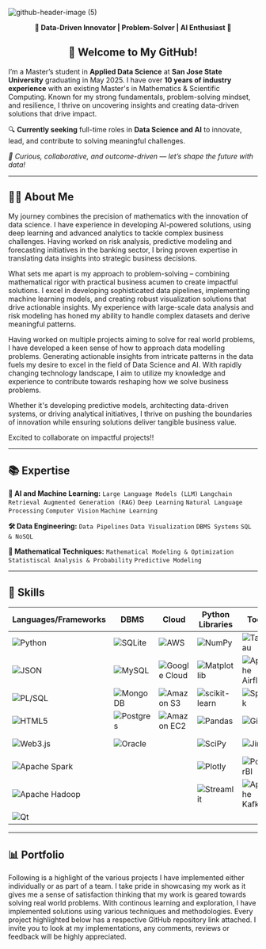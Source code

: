 ![github-header-image (5)](https://github.com/user-attachments/assets/59fe01c8-6688-4418-85cd-1c1fb81caff8)

<p align="center"><b>🌟 Data-Driven Innovator | Problem-Solver | AI Enthusiast 🚀</b></p>

<h2 align="center">👋 Welcome to My GitHub!</h2>

I’m a Master’s student in **Applied Data Science** at **San Jose State University** graduating in May 2025. I have over **10 years of industry experience** with an existing Master's in Mathematics & Scientific Computing. Known for my strong fundamentals, problem-solving mindset, and resilience, I thrive on uncovering insights and creating data-driven solutions that drive impact.

🔍 **Currently seeking** full-time roles in **Data Science and AI** to innovate, lead, and contribute to solving meaningful challenges.

*🌟 Curious, collaborative, and outcome-driven — let’s shape the future with data!*

------
## 👩‍💻 About Me

My journey combines the precision of mathematics with the innovation of data science. I have experience in developing AI-powered solutions, using deep learning and advanced analytics to tackle complex business challenges. Having worked on risk analysis, predictive modeling and forecasting initiatives in the banking sector, I bring proven expertise in translating data insights into strategic business decisions.

What sets me apart is my approach to problem-solving – combining mathematical rigor with practical business acumen to create impactful solutions. I excel in developing sophisticated data pipelines, implementing machine learning models, and creating robust visualization solutions that drive actionable insights. My experience with large-scale data analysis and risk modeling has honed my ability to handle complex datasets and derive meaningful patterns.

Having worked on multiple projects aiming to solve for real world problems, I have developed a keen sense of how to approach data modelling problems. Generating actionable insights from intricate patterns in the data fuels my desire to excel in the field of Data Science and AI. With rapidly changing technology landscape, I aim to utilize my knowledge and experience to contribute towards reshaping how we solve business problems. 

Whether it's developing predictive models, architecting data-driven systems, or driving analytical initiatives, I thrive on pushing the boundaries of innovation while ensuring solutions deliver tangible business value. 

Excited to collaborate on impactful projects!!

-------
## 📚 Expertise
**🤖 AI and Machine Learning:** `Large Language Models (LLM)` `Langchain` `Retrieval Augmented Generation (RAG)` `Deep Learning` `Natural Language Processing` `Computer Vision` `Machine Learning`

**🛠️ Data Engineering:** `Data Pipelines` `Data Visualization` `DBMS Systems` `SQL & NoSQL`

**🔬 Mathematical Techniques:** `Mathematical Modeling & Optimization` `Statistiscal Analysis & Probability` `Predictive Modeling`
_______
## 🎯 Skills

| Languages/Frameworks  | DBMS | Cloud | Python Libraries | Tools | IDE | AI |
| --- | --- | --- | --- | --- | --- | --- |
| ![Python](https://img.shields.io/badge/python-3670A0?style=for-the-badge&logo=python&logoColor=ffdd54)  | ![SQLite](https://img.shields.io/badge/sqlite-%2307405e.svg?style=for-the-badge&logo=sqlite&logoColor=white)  | ![AWS](https://img.shields.io/badge/AWS-%23FF9900.svg?style=for-the-badge&logo=amazon-aws&logoColor=white)  | ![NumPy](https://img.shields.io/badge/numpy-%23013243.svg?style=for-the-badge&logo=numpy&logoColor=white)  | ![Tableau](https://img.shields.io/badge/Tableau-E97627?style=for-the-badge&logo=Tableau&logoColor=white) | ![Anaconda](https://img.shields.io/badge/Anaconda-%2344A833.svg?style=for-the-badge&logo=anaconda&logoColor=white) | ![HuggingFace](https://img.shields.io/badge/-HuggingFace-FDEE21?style=for-the-badge&logo=HuggingFace&logoColor=black)
| ![JSON](https://img.shields.io/badge/json-5E5C5C?style=for-the-badge&logo=json&logoColor=white) | ![MySQL](https://img.shields.io/badge/mysql-%2300f.svg?style=for-the-badge&logo=mysql&logoColor=white) | ![Google Cloud](https://img.shields.io/badge/GoogleCloud-%234285F4.svg?style=for-the-badge&logo=google-cloud&logoColor=white) | ![Matplotlib](https://img.shields.io/badge/Matplotlib-%23ffffff.svg?style=for-the-badge&logo=Matplotlib&logoColor=black) | ![Apache Airflow](https://img.shields.io/badge/Apache%20Airflow-017CEE?style=for-the-badge&logo=Apache%20Airflow&logoColor=white) | ![Kaggle](https://img.shields.io/badge/Kaggle-20BEFF?style=for-the-badge&logo=Kaggle&logoColor=white) | ![LangChain](https://img.shields.io/badge/langchain-1C3C3C?style=for-the-badge&logo=langchain&logoColor=white)
| ![PL/SQL](https://img.shields.io/badge/PLSQL-F80000?style=for-the-badge&logo=oracle&logoColor=black) | ![MongoDB](https://img.shields.io/badge/MongoDB-%234ea94b.svg?style=for-the-badge&logo=mongodb&logoColor=white) | ![Amazon S3](https://img.shields.io/badge/Amazon%20S3-FF9900?style=for-the-badge&logo=amazons3&logoColor=white) | ![scikit-learn](https://img.shields.io/badge/scikit--learn-%23F7931E.svg?style=for-the-badge&logo=scikit-learn&logoColor=white) | ![Splunk](https://img.shields.io/badge/Splunk-000000?style=for-the-badge&logo=Splunk&logoColor=white) | ![VSCode](https://img.shields.io/badge/VSCode-0078D4?style=for-the-badge&logo=visual%20studio%20code&logoColor=white) | ![ChatGPT](https://img.shields.io/badge/ChatGPT-74aa9c?style=for-the-badge&logo=openai&logoColor=white)
| ![HTML5](https://img.shields.io/badge/html5-%23E34F26.svg?style=for-the-badge&logo=html5&logoColor=white) | ![Postgres](https://img.shields.io/badge/postgres-%23316192.svg?style=for-the-badge&logo=postgresql&logoColor=white) | ![Amazon EC2](https://img.shields.io/badge/Amazon%20EC2-FF9900.svg?style=for-the-badge&logo=Amazon-EC2&logoColor=white) | ![Pandas](https://img.shields.io/badge/pandas-%23150458.svg?style=for-the-badge&logo=pandas&logoColor=white) | ![Git](https://img.shields.io/badge/git-%23F05033.svg?style=for-the-badge&logo=git&logoColor=white) | ![Colab](https://img.shields.io/badge/Colab-F9AB00?style=for-the-badge&logo=googlecolab&color=525252) | ![Keras](https://img.shields.io/badge/Keras-%23D00000.svg?style=for-the-badge&logo=Keras&logoColor=white)
| ![Web3.js](https://img.shields.io/badge/web3.js-F16822?style=for-the-badge&logo=web3.js&logoColor=white) | ![Oracle](https://img.shields.io/badge/Oracle-F80000?style=for-the-badge&logo=Oracle&logoColor=white) |  | ![SciPy](https://img.shields.io/badge/SciPy-%230C55A5.svg?style=for-the-badge&logo=scipy&logoColor=%white) | ![Jira](https://img.shields.io/badge/Jira-0052CC?style=for-the-badge&logo=Jira&logoColor=white) | ![Jupyter Notebook](https://img.shields.io/badge/jupyter-%23FA0F00.svg?style=for-the-badge&logo=jupyter&logoColor=white) | ![PyTorch](https://img.shields.io/badge/PyTorch-%23EE4C2C.svg?style=for-the-badge&logo=PyTorch&logoColor=white) |
| ![Apache Spark](https://img.shields.io/badge/Apache%20Spark-FDEE21?style=flat-square&logo=apachespark&logoColor=black) |  |  | ![Plotly](https://img.shields.io/badge/Plotly-%233F4F75.svg?style=for-the-badge&logo=plotly&logoColor=white)  | ![PowerBI](https://img.shields.io/badge/PowerBI-F2C811?style=for-the-badge&logo=Power%20BI&logoColor=white) |  | ![TensorFlow](https://img.shields.io/badge/TensorFlow-%23FF6F00.svg?style=for-the-badge&logo=TensorFlow&logoColor=white) |
| ![Apache Hadoop](https://img.shields.io/badge/Apache%20Hadoop-66CCFF?style=for-the-badge&logo=apachehadoop&logoColor=black) |  |  | ![Streamlit](https://img.shields.io/badge/Streamlit-FF4B4B?style=for-the-badge&logo=Streamlit&logoColor=white) | ![Apache Kafka](https://img.shields.io/badge/Apache%20Kafka-000?style=for-the-badge&logo=apachekafka) |  | ![Github Copilot](https://img.shields.io/badge/github%20copilot-000000?style=for-the-badge&logo=githubcopilot&logoColor=white) |
| ![Qt](https://img.shields.io/badge/Qt-%23217346.svg?style=for-the-badge&logo=Qt&logoColor=white) |  |  |  |  |  | ![OpenAI](https://img.shields.io/badge/OpenAI-412991.svg?style=for-the-badge&logo=OpenAI&logoColor=white)
_______

## 📊 Portfolio

Following is a highlight of the various projects I have implemented either individually or as part of a team. I take pride in showcasing my work as it gives me a sense of satisfaction thinking that my work is geared towards solving real world problems. With continous learning and exploration, I have implemented solutions using various techniques and methodologies. Every project highlighted below has a respective GitHub repository link attached. I invite you to look at my implementations, any comments, reviews or feedback will be highly appreciated. 

<!--
|Project 1 | Project 2 | Project 3|
|--- | ---| ---|
|--- URL: \ Description: \| ---| ---|

### Deep Learning
### Computer Vision
### Machine Learning
### Data Mining
### Database Systems
### Data Visualization

## 🏛️ Courses / Certifications

## 🏅 Achievements

<!--
**eshita1991/eshita1991** is a ✨ _special_ ✨ repository because its `README.md` (this file) appears on your GitHub profile.

Here are some ideas to get you started:

- 🔭 I’m currently working on ...
- 🌱 I’m currently learning ...
- 👯 I’m looking to collaborate on ...
- 🤔 I’m looking for help with ...
- 💬 Ask me about ...
- 📫 How to reach me: ...
- 😄 Pronouns: ...
- ⚡ Fun fact: ...
-->
